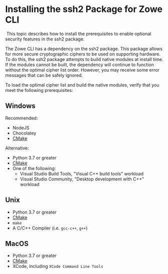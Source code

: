 # Installing the ssh2 Package for Zowe CLI <!-- omit in toc -->
​
This topic describes how to install the prerequisites to enable optional security features in the ssh2 package.  

The Zowe CLI has a dependency on the ssh2 package. This package allows for more secure cryptographic ciphers to be used on supporting hardware. To do this, the ssh2 package attempts to build native modules at install time. If the modules cannot be built, the dependency will continue to function without the optimal cipher list order. However, you may receive some error messages that can be safely ignored.

To load the optimal cipher list and build the native modules, verify that you meet the following prerequisites:

## Windows
Recommended:
- NodeJS
- Chocolatey 
- [CMake](https://cmake.org/download/)

Alternative:
- Python 3.7 or greater
- [CMake](https://cmake.org/download/)
- One of the following:
  - Visual Studio Build Tools, "Visual C++ build tools" workload
  - Visual Studio Community, "Desktop development with C++" workload

## Unix
- Python 3.7 or greater
- [CMake](https://cmake.org/download/)
- `make`
- A C/C++ Compiler (i.e. `gcc-c++`, `g++`)

## MacOS
- Python 3.7 or greater
- [CMake](https://cmake.org/download/)
- XCode, including `XCode Command Line Tools`
